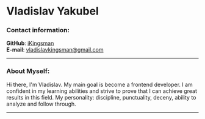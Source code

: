 # Vladislav Yakubel

### Contact information:

**GitHub**: [iKingsman](https://github.com/iKingsman) \
**E-mail**: vladislavkingsman@gmail.com 

---

### About Myself:

Hi there, I'm Vladislav. My main goal is become a frontend developer. I am confident in my learning abilities and strive to prove that I can achieve great results in this field. My personality: discipline, punctuality, deceny, ability to analyze and follow through.

---
